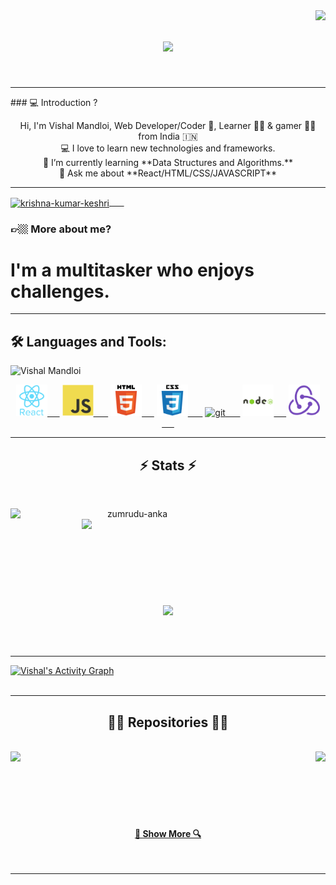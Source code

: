 <img align="right" src="https://visitor-badge.laobi.icu/badge?page_id=Vishall001.Vishall001">

<h1 align="center">
  <a href="https://git.io/typing-svg">
    <img src="https://readme-typing-svg.herokuapp.com/?lines=Hi+There!+👋;+Myself+Vishal+Mandloi!;&center=true&size=30">
  </a>
</h1>
<br>
<hr>
### 💻 Introduction ?
<br>
<p align="center">
  Hi, I'm Vishal Mandloi, Web Developer/Coder 🥷,  Learner 👨‍💻 &  gamer 🦸‍♂️ from India 🇮🇳
  <br>
  💻 I love to learn new technologies and frameworks.
  <br>
  🌱 I’m currently learning **Data Structures and Algorithms.**
   <br>
  💬 Ask me about **React/HTML/CSS/JAVASCRIPT**
  <br>
</p>
<p align="center">
<hr>
<a href="https://www.linkedin.com/in/vishal-mandloii/" target="_blank"><img align="center" src="https://raw.githubusercontent.com/rahuldkjain/github-profile-readme-generator/master/src/images/icons/Social/linked-in-alt.svg" alt="krishna-kumar-keshri" height="50" width="50"/>&nbsp;&nbsp;&nbsp;&nbsp;&nbsp;&nbsp;</a>

</p>

### 👉🏼 More about me?

<h1>I'm a multitasker who enjoys challenges.</h1>

<!-- ## 🔗 Links

[![portfolio](https://img.shields.io/badge/my_portfolio-000?style=for-the-badge&logo=ko-fi&logoColor=white)](https://krishna-keshri.vercel.app/) -->
<hr>
<h2 align="left">🛠 Languages and Tools:</h2>
<p align="left"> <img src="https://komarev.com/ghpvc/?username=Vishall001&label=Profile%20views&color=0e75b6&style=flat" alt="Vishal Mandloi" /> </p>
<p align="center">
   <a href="https://reactjs.org/" target="_blank"> <img src="https://raw.githubusercontent.com/devicons/devicon/master/icons/react/react-original-wordmark.svg" alt="react" width="50" height="50"/>&nbsp;&nbsp;&nbsp;&nbsp;&nbsp;</a>
    <a href="https://developer.mozilla.org/en-US/docs/Web/JavaScript" target="_blank"> <img src="https://raw.githubusercontent.com/devicons/devicon/master/icons/javascript/javascript-original.svg" alt="javascript" width="50" height="50"/> &nbsp;&nbsp;&nbsp;&nbsp;&nbsp;</a> 
   <a href="https://www.w3.org/html/" target="_blank"> <img src="https://raw.githubusercontent.com/devicons/devicon/master/icons/html5/html5-original-wordmark.svg" alt="html5" width="50" height="50"/>&nbsp;&nbsp;&nbsp;&nbsp;&nbsp;</a>
  <a href="https://www.w3schools.com/css/" target="_blank"> <img src="https://raw.githubusercontent.com/devicons/devicon/master/icons/css3/css3-original-wordmark.svg" alt="css3" width="50" height="50"/> &nbsp;&nbsp;&nbsp;&nbsp;&nbsp;</a> 
  <!-- <a href="https://expressjs.com" target="_blank"> <img src="https://raw.githubusercontent.com/devicons/devicon/master/icons/express/express-original-wordmark.svg" alt="express" width="50" height="50"/>&nbsp;&nbsp;&nbsp;&nbsp;&nbsp;</a>  -->
  <a href="https://git-scm.com/" target="_blank"> <img src="https://www.vectorlogo.zone/logos/git-scm/git-scm-icon.svg" alt="git" width="50" height="50"/> &nbsp;&nbsp;&nbsp;&nbsp;&nbsp;</a> 
  <!-- <a href="https://www.mongodb.com/" target="_blank"> <img src="https://raw.githubusercontent.com/devicons/devicon/master/icons/mongodb/mongodb-original-wordmark.svg" alt="mongodb" width="50" height="50"/>&nbsp;&nbsp;&nbsp;&nbsp;&nbsp;</a>  -->
  <!-- <a href="https://www.mysql.com/" target="_blank"> <img src="https://raw.githubusercontent.com/devicons/devicon/master/icons/mysql/mysql-original-wordmark.svg" alt="mysql" width="50" height="50"/>&nbsp;&nbsp;&nbsp;&nbsp;&nbsp;</a> -->
  <a href="https://nodejs.org" target="_blank"> <img src="https://raw.githubusercontent.com/devicons/devicon/master/icons/nodejs/nodejs-original-wordmark.svg" alt="nodejs" width="50" height="50"/>&nbsp;&nbsp;&nbsp;&nbsp;&nbsp;</a> 
  <a href="https://redux.js.org" target="_blank"> <img src="https://raw.githubusercontent.com/devicons/devicon/master/icons/redux/redux-original.svg" alt="redux" width="50" height="50"/>&nbsp;&nbsp;&nbsp;&nbsp;&nbsp;</a> </p>
  <hr>
<h2 align="center">⚡ Stats ⚡</h2>
<br>
<p align=center>
  <div align=center>
    <a href="https://github.com/denvercoder1/github-readme-streak-stats" title="Go to Source">
      <img align="left" width=390 src="https://github-readme-streak-stats.herokuapp.com/?user=Vishall001&theme=react&border=61dafb&hide_border=true" alt="zumrudu-anka" />
    </a>
    <a href="https://github.com/anuraghazra/github-readme-stats" title="Go to Source">
      <img align="right" width=390 src="https://github-readme-stats.vercel.app/api?username=Vishall001&show_icons=true&theme=react&border_color=61dafb&hide_border=true" />
    </a>
  </div>
  <br><br><br><br><br><br><br><br><br>
  <div align=center>
    <a href="https://github.com/anuraghazra/github-readme-stats">
      <img width=325 align="center" src="https://github-readme-stats.vercel.app/api/top-langs/?username=Vishall001&hide=c%23,powershell,Mathematica,Ruby,Objective-C,Objective-C%2b%2b,Cuda&title_color=61dafb&text_color=ffffff&icon_color=61dafb&bg_color=20232a&langs_count=8&layout=compact&border_color=61dafb&hide_border=true" />
    </a>
  </div>
  <br>
  <br>
  <br>
  <hr>
<a href="https://github.com/Vishall001/github-readme-activity-graph"><img alt="Vishal's Activity Graph" src="https://activity-graph.herokuapp.com/graph?username=Vishall001&bg_color=0D1117&color=5BCDEC&line=5BCDEC&point=FFFFFF&hide_border=true" /></a>
<br/><br/>
<hr>
<h2 align="center">👨‍💻 Repositories 👨‍💻</h2>
<br>
<div width="100%" align="center">
  <a align="right" href="https://github.com/Vishall001/Overstock-Clone" title="Data Structures"><img align="left" height="115" src="https://github-readme-stats.vercel.app/api/pin/?username=Vishall001&repo=Overstock-Clone&theme=react&border_color=61dafb&border_radius=10"></a>
  <a align="left" href="https://github.com/Vishall001/Farfetch-Clone" title="Chat & Fresh"><img align="right" height="115" src="https://github-readme-stats.vercel.app/api/pin/?username=Vishall001&repo=Farfetch-Clone&theme=react&border_color=61dafb&border_radius=10"></a>
</div>
<br><br><br><br><br><br>

<h4 align="center">
  <a href="https://github.com/Vishall001?tab=repositories" title="Show Repositories">🔎 Show More 🔍</a>
</h4>
<br>
<hr>
